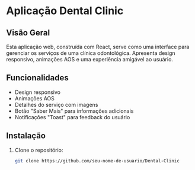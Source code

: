 # Aplicação Dental Clinic

## Visão Geral

Esta aplicação web, construída com React, serve como uma interface para gerenciar os serviços de uma clínica odontológica. Apresenta design responsivo, animações AOS e uma experiência amigável ao usuário.

## Funcionalidades

- Design responsivo
- Animações AOS
- Detalhes do serviço com imagens
- Botão "Saber Mais" para informações adicionais
- Notificações "Toast" para feedback do usuário

## Instalação

1. Clone o repositório:

   ```bash
   git clone https://github.com/seu-nome-de-usuario/Dental-Clinic
